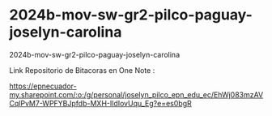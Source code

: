# 2024b-mov-sw-gr2-pilco-paguay-joselyn-carolina
2024b-mov-sw-gr2-pilco-paguay-joselyn-carolina


Link Repositorio de Bitacoras en One Note :

https://epnecuador-my.sharepoint.com/:o:/g/personal/joselyn_pilco_epn_edu_ec/EhWj083mzAVCqlPvM7-WPFYBJpfdb-MXH-IldIovUqu_Eg?e=es0bgR
